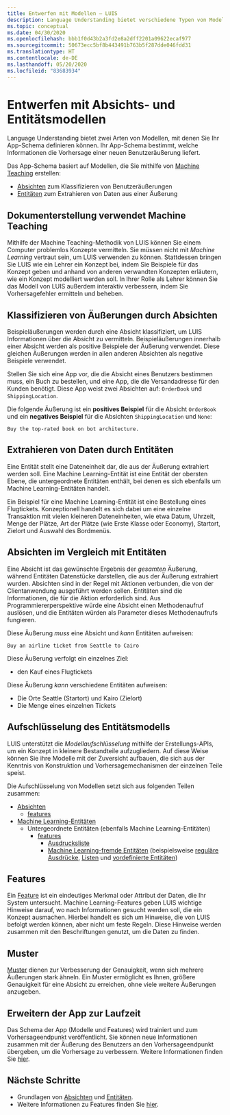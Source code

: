 ```yaml
---
title: Entwerfen mit Modellen – LUIS
description: Language Understanding bietet verschiedene Typen von Modellen. Einige Modelle können auf mehr als eine Weise eingesetzt werden.
ms.topic: conceptual
ms.date: 04/30/2020
ms.openlocfilehash: bbb1f0d43b2a3fd2e8a2dff2201a09622ecaf977
ms.sourcegitcommit: 50673ecc5bf8b443491b763b5f287dde046fdd31
ms.translationtype: HT
ms.contentlocale: de-DE
ms.lasthandoff: 05/20/2020
ms.locfileid: "83683934"
---
```

# <a name="design-with-intent-and-entity-models"></a>Entwerfen mit Absichts- und Entitätsmodellen

Language Understanding bietet zwei Arten von Modellen, mit denen Sie Ihr App-Schema definieren können. Ihr App-Schema bestimmt, welche Informationen die Vorhersage einer neuen Benutzeräußerung liefert.

Das App-Schema basiert auf Modellen, die Sie mithilfe von [Machine Teaching](#authoring-uses-machine-teaching) erstellen:
* [Absichten](#intents-classify-utterances) zum Klassifizieren von Benutzeräußerungen
* [Entitäten](#entities-extract-data) zum Extrahieren von Daten aus einer Äußerung

## <a name="authoring-uses-machine-teaching"></a>Dokumenterstellung verwendet Machine Teaching

Mithilfe der Machine Teaching-Methodik von LUIS können Sie einem Computer problemlos Konzepte vermitteln. Sie müssen nicht mit _Machine Learning_ vertraut sein, um LUIS verwenden zu können. Stattdessen bringen Sie LUIS wie ein Lehrer ein Konzept bei, indem Sie Beispiele für das Konzept geben und anhand von anderen verwandten Konzepten erläutern, wie ein Konzept modelliert werden soll. In Ihrer Rolle als Lehrer können Sie das Modell von LUIS außerdem interaktiv verbessern, indem Sie Vorhersagefehler ermitteln und beheben.

<a name="v3-authoring-model-decomposition"></a>

## <a name="intents-classify-utterances"></a>Klassifizieren von Äußerungen durch Absichten

Beispieläußerungen werden durch eine Absicht klassifiziert, um LUIS Informationen über die Absicht zu vermitteln. Beispieläußerungen innerhalb einer Absicht werden als positive Beispiele der Äußerung verwendet. Diese gleichen Äußerungen werden in allen anderen Absichten als negative Beispiele verwendet.

Stellen Sie sich eine App vor, die die Absicht eines Benutzers bestimmen muss, ein Buch zu bestellen, und eine App, die die Versandadresse für den Kunden benötigt. Diese App weist zwei Absichten auf: `OrderBook` und `ShippingLocation`.

Die folgende Äußerung ist ein **positives Beispiel** für die Absicht `OrderBook` und ein **negatives Beispiel** für die Absichten `ShippingLocation` und `None`:

`Buy the top-rated book on bot architecture.`

## <a name="entities-extract-data"></a>Extrahieren von Daten durch Entitäten

Eine Entität stellt eine Dateneinheit dar, die aus der Äußerung extrahiert werden soll. Eine Machine Learning-Entität ist eine Entität der obersten Ebene, die untergeordnete Entitäten enthält, bei denen es sich ebenfalls um Machine Learning-Entitäten handelt.

Ein Beispiel für eine Machine Learning-Entität ist eine Bestellung eines Flugtickets. Konzeptionell handelt es sich dabei um eine einzelne Transaktion mit vielen kleineren Dateneinheiten, wie etwa Datum, Uhrzeit, Menge der Plätze, Art der Plätze (wie Erste Klasse oder Economy), Startort, Zielort und Auswahl des Bordmenüs.

## <a name="intents-versus-entities"></a>Absichten im Vergleich mit Entitäten

Eine Absicht ist das gewünschte Ergebnis der _gesamten_ Äußerung, während Entitäten Datenstücke darstellen, die aus der Äußerung extrahiert wurden. Absichten sind in der Regel mit Aktionen verbunden, die von der Clientanwendung ausgeführt werden sollen. Entitäten sind die Informationen, die für die Aktion erforderlich sind. Aus Programmiererperspektive würde eine Absicht einen Methodenaufruf auslösen, und die Entitäten würden als Parameter dieses Methodenaufrufs fungieren.

Diese Äußerung _muss_ eine Absicht und _kann_ Entitäten aufweisen:

`Buy an airline ticket from Seattle to Cairo`

Diese Äußerung verfolgt ein einzelnes Ziel:

* den Kauf eines Flugtickets

Diese Äußerung _kann_ verschiedene Entitäten aufweisen:

* Die Orte Seattle (Startort) und Kairo (Zielort)
* Die Menge eines einzelnen Tickets

## <a name="entity-model-decomposition"></a>Aufschlüsselung des Entitätsmodells

LUIS unterstützt die _Modellaufschlüsselung_ mithilfe der Erstellungs-APIs, um ein Konzept in kleinere Bestandteile aufzugliedern. Auf diese Weise können Sie ihre Modelle mit der Zuversicht aufbauen, die sich aus der Kenntnis von Konstruktion und Vorhersagemechanismen der einzelnen Teile speist.

Die Aufschlüsselung von Modellen setzt sich aus folgenden Teilen zusammen:

* [Absichten](#intents-classify-utterances)
    * [features](#features)
* [Machine Learning-Entitäten](reference-entity-machine-learned-entity.md)
    * Untergeordnete Entitäten (ebenfalls Machine Learning-Entitäten)
        * [features](#features)
            * [Ausdrucksliste](luis-concept-feature.md)
            * [Machine Learning-fremde Entitäten](luis-concept-feature.md) (beispielsweise [reguläre Ausdrücke](reference-entity-regular-expression.md), [Listen](reference-entity-list.md) und [vordefinierte Entitäten](luis-reference-prebuilt-entities.md))

<a name="entities-extract-data"></a>
<a name="machine-learned-entities"></a>

## <a name="features"></a>Features

Ein [Feature](luis-concept-feature.md) ist ein eindeutiges Merkmal oder Attribut der Daten, die Ihr System untersucht. Machine Learning-Features geben LUIS wichtige Hinweise darauf, wo nach Informationen gesucht werden soll, die ein Konzept ausmachen. Hierbei handelt es sich um Hinweise, die von LUIS befolgt werden können, aber nicht um feste Regeln. Diese Hinweise werden zusammen mit den Beschriftungen genutzt, um die Daten zu finden.

## <a name="patterns"></a>Muster

[Muster](luis-concept-patterns.md) dienen zur Verbesserung der Genauigkeit, wenn sich mehrere Äußerungen stark ähneln. Ein Muster ermöglicht es Ihnen, größere Genauigkeit für eine Absicht zu erreichen, ohne viele weitere Äußerungen anzugeben.

## <a name="extending-the-app-at-runtime"></a>Erweitern der App zur Laufzeit

Das Schema der App (Modelle und Features) wird trainiert und zum Vorhersageendpunkt veröffentlicht. Sie können neue Informationen zusammen mit der Äußerung des Benutzers an den Vorhersageendpunkt übergeben, um die Vorhersage zu verbessern. Weitere Informationen finden Sie [hier](schema-change-prediction-runtime.md).

## <a name="next-steps"></a>Nächste Schritte

* Grundlagen von [Absichten](luis-concept-intent.md) und [Entitäten](luis-concept-entity-types.md).
* Weitere Informationen zu Features finden Sie [hier](luis-concept-feature.md).